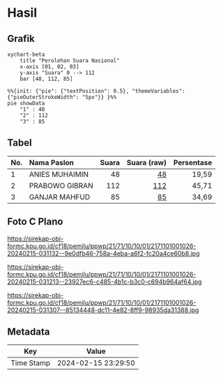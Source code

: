 # Hasil

## Grafik

```mermaid
xychart-beta
    title "Perolehan Suara Nasional"
    x-axis [01, 02, 03]
    y-axis "Suara" 0 --> 112
    bar [48, 112, 85]
```

```mermaid
%%{init: {"pie": {"textPosition": 0.5}, "themeVariables": {"pieOuterStrokeWidth": "5px"}} }%%
pie showData
    "1" : 48
    "2" : 112
    "3" : 85
```

## Tabel

| No. | Nama Paslon    | Suara | Suara (raw) | Persentase |
|:--- |:-------------- | -----:| -----------:| ----------:|
| 1   | ANIES MUHAIMIN | 48    | [48][p-1]   | 19,59      |
| 2   | PRABOWO GIBRAN | 112   | [112][p-2]  | 45,71      |
| 3   | GANJAR MAHFUD  | 85    | [85][p-3]   | 34,69      |


[p-1]: https://github.com/gigit-pemilu/pemilu-2024/blob/main/pilpres/hitung-suara/sub/21-kepulauan-riau/sub/71-kota-batam/sub/10-batam-kota/sub/1001-baloi-permai/sub/026-tps/sub/paslon-1.txt
[p-2]: https://github.com/gigit-pemilu/pemilu-2024/blob/main/pilpres/hitung-suara/sub/21-kepulauan-riau/sub/71-kota-batam/sub/10-batam-kota/sub/1001-baloi-permai/sub/026-tps/sub/paslon-2.txt
[p-3]: https://github.com/gigit-pemilu/pemilu-2024/blob/main/pilpres/hitung-suara/sub/21-kepulauan-riau/sub/71-kota-batam/sub/10-batam-kota/sub/1001-baloi-permai/sub/026-tps/sub/paslon-3.txt

## Foto C Plano

https://sirekap-obj-formc.kpu.go.id/cf18/pemilu/ppwp/21/71/10/10/01/2171101001026-20240215-031132--9e0dfb46-758a-4eba-a6f2-fc20a4ce60b8.jpg

https://sirekap-obj-formc.kpu.go.id/cf18/pemilu/ppwp/21/71/10/10/01/2171101001026-20240215-031213--23927ec6-c485-4b1c-b3c0-c694b964af64.jpg

https://sirekap-obj-formc.kpu.go.id/cf18/pemilu/ppwp/21/71/10/10/01/2171101001026-20240215-031307--85134448-dc11-4e82-8ff9-98935da31388.jpg


## Metadata

| Key        | Value               |
| ---------- | ------------------- |
| Time Stamp | 2024-02-15 23:29:50 |




